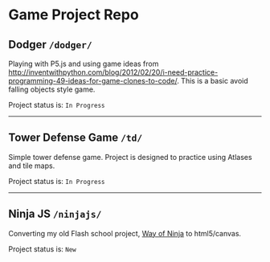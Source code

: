 # Game Project Repo

## Dodger `/dodger/`
Playing with P5.js and using game ideas from http://inventwithpython.com/blog/2012/02/20/i-need-practice-programming-49-ideas-for-game-clones-to-code/. This is a basic avoid falling objects style game.

Project status is: `In Progress`

---

## Tower Defense Game `/td/`
Simple tower defense game. Project is designed to practice using Atlases and tile maps. 

Project status is: `In Progress`

---
## Ninja JS `/ninjajs/`
Converting my old Flash school project, [Way of Ninja](http://rbucinell.com/flash.html) to html5/canvas.

Project status is: `New`
